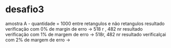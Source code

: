 # desafio3

amostra A - quantidade = 1000 entre retangulos e não retangulos
resultado verificação com 0% de margin de erro ->  518 r , 482 nr
resultado verificação com 1% de margem de erro -> 518r, 482 nr
resultado verificalçai com 2% de margem de erro -> 
